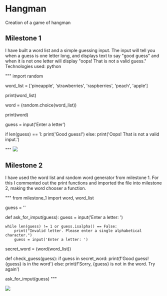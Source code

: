 # Hangman

Creation of a game of hangman

## Milestone 1

I have built a word list and a simple guessing input. The input will tell you when a guess is one letter long, and displays text to say "good guess" and when it is not one letter will display "oops! That is not a valid guess."
Technologies used: python

"""
import random

word_list = ['pineapple', 'strawberries', 'raspberries', 'peach', 'apple']

print(word_list)

word = (random.choice(word_list))

print(word)

guess = input('Enter a letter')

if len(guess) == 1:
    print('Good guess!')
else:
    print('Oops! That is not a valid input.')
    
"""
![](D:/Documents/Github/hangman/Screenshots/Capture.png)

## Milestone 2

I have used the word list and random word generator from milestone 1. For this I commented out the print functions and imported the file into milestone 2, making the word chooser a function. 

"""
from milestone_1 import word, word_list

guess = ''

def ask_for_imput(guess):
    guess = input('Enter a letter: ')

    while len(guess) != 1 or guess.isalpha() == False:
        print("Invalid letter. Please enter a single alphabetical character.")
        guess = input('Enter a letter: ')

secret_word = (word(word_list))

def check_guess(guess): 
    if guess in secret_word:
        print(f'Good guess! {guess} is in the word')
    else:
        print(f'Sorry, {guess} is not in the word. Try again')

ask_for_imput(guess)
"""

![](D:/Documents/Github?hangman/Screenshots/Capture_terminal.png)

